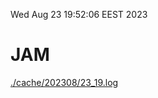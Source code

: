 Wed Aug 23 19:52:06 EEST 2023
# JAM
<a href='./cache/202308/23_19.log'>./cache/202308/23_19.log</a>
